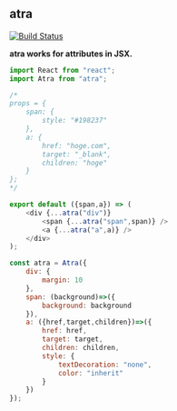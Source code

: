 ## atra
[![Build Status](https://travis-ci.org/kthjm/atra.svg?branch=master)](https://travis-ci.org/kthjm/atra)

**atra works for attributes in JSX.**

```javascript
import React from "react";
import Atra from "atra";

/*
props = {
    span: {
        style: "#198237"
    },
    a: {
        href: "hoge.com",
        target: "_blank",
        children: "hoge"
    }
};
*/

export default ({span,a}) => (
    <div {...atra("div")}
        <span {...atra("span",span)} />
        <a {...atra("a",a)} />
    </div>
);

const atra = Atra({
    div: {
        margin: 10
    },
    span: (background)=>({
        background: background
    }),
    a: ({href,target,children})=>({
        href: href,
        target: target,
        children: children,
        style: {
            textDecoration: "none",
            color: "inherit"
        }
    })
});
```
